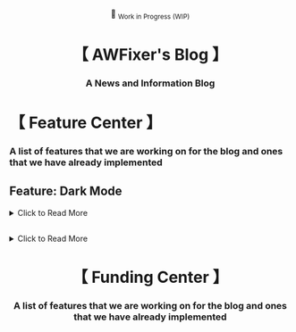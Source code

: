 <div align="center">

:construction: <sub>Work in Progress (WIP)</sub>

</div>

<div align="center">
    <h1>【 AWFixer's Blog 】</h1>
    <h3>
        A News and Information Blog
    </h3>
</div>

<div align="justified>

<p>

This blog is written in Astro and hosted on Cloudflare using Pages and Workers. It uses TinaCMS and R2 for content
management. we use Git as our SCM hosted on Github.

</p>

</div>

<h2>
  Blog Content Policy
</h2>

<details>

<summary>Click to Read More</summary>

<p>

We are not afraid of controversy, but we do not want to be a source of misinformation, That said
we are open to posts about anything as long as it is verifiable and honest. Join the Discord Server
discord.gg/awfixer to discuss any ideas you have for a blog post.

</p>

</details>

<h2>
  Blog Advertising Policy
</h2>

<details>

<summary>Click to Read More</summary>

<p>

We do not want to have any advertising on our blog. We want to keep our blog to be user and reader
funded, please consider donating on Ko-Fi, Patreon or Github. Akk of which are linked using the sponsor button
at the top of this repo

</p>

</details>

<h2>
  Blog Security Policy
</h2>

<details>

<summary>Click to Read More</summary>

<p>

we have both a security.md file in this repo and a security.txt file in the
root of our website, which is managed by cloudflare, our hosting provider.

we use Cloudflare Pages and Cloudflare Workers to host our website. We also
use the API provided by Cloudflare to manage our website. Third Party Services
that we use include Cloudflare Zaraz, Kagi, and Stripe. We also use the Cloudflare
AI Gateway to manage AI translations between hosted Workers-AI and End Users.

</p>

</details>

<h2>
  Blog Marketing Policy
</h2>

<details>

<summary>Click to Read More</summary>

<p>

We are working on a marketing policy for our blog. Please check back later.
it will have to do with email and possible social media marketing. as well
as the idea of sms marketing.

we aim to be transparent and honest with our marketing practices. and we want
to make sure that we are not spamming our readers with unwanted marketing. We
also want to respect the privacy of our readers and not share their information

</p>

</details>

<div align="center">
    <h1>【 Feature Center 】</h1>
    <h3>
        A list of features that we are working on for the blog and ones that we have already implemented
    </h3>
</div>

<h2>
    Feature: Dark Mode
</h2>

<details>

<summary>Click to Read More</summary>

<p>

This feature has been implimented

</p>

</details>

<h2>

</h2>

<details>

<summary>Click to Read More</summary>

<p>

Test

</p>

</details>

<div align="center">
    <h1>【 Funding Center 】</h1>
    <h3>
        A list of features that we are working on for the blog and ones that we have already implemented
    </h3>
</div>
